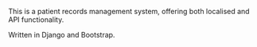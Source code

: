 This is a patient records management system, offering both localised and API functionality.

Written in Django and Bootstrap.
